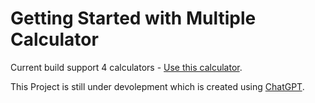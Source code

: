 # Getting Started with Multiple Calculator

Current build support 4 calculators - [Use this calculator](https://karthikjl.github.io/Multiple-Calculator/).

This Project is still under devolepment which is created using [ChatGPT](https://chatgpt.com/).
